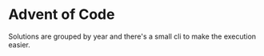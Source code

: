 # Advent of Code

Solutions are grouped by year and there's a small cli to make the execution easier.
